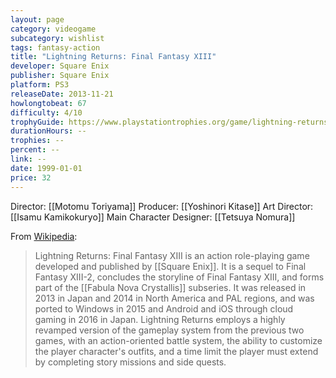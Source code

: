 ```yaml
---
layout: page
category: videogame
subcategory: wishlist
tags: fantasy-action
title: "Lightning Returns: Final Fantasy XIII"
developer: Square Enix
publisher: Square Enix
platform: PS3
releaseDate: 2013-11-21
howlongtobeat: 67
difficulty: 4/10
trophyGuide: https://www.playstationtrophies.org/game/lightning-returns-final-fantasy-13/guide/
durationHours: --
trophies: --
percent: --
link: --
date: 1999-01-01
price: 32
---
```


Director: [[Motomu Toriyama]]
Producer: [[Yoshinori Kitase]]
Art Director: [[Isamu Kamikokuryo]]
Main Character Designer: [[Tetsuya Nomura]]

From [Wikipedia](https://en.wikipedia.org/wiki/Lightning_Returns:_Final_Fantasy_XIII):

> Lightning Returns: Final Fantasy XIII is an action role-playing game developed and published by [[Square Enix]]. It is a sequel to Final Fantasy XIII-2, concludes the storyline of Final Fantasy XIII, and forms part of the [[Fabula Nova Crystallis]] subseries. It was released in 2013 in Japan and 2014 in North America and PAL regions, and was ported to Windows in 2015 and Android and iOS through cloud gaming in 2016 in Japan. Lightning Returns employs a highly revamped version of the gameplay system from the previous two games, with an action-oriented battle system, the ability to customize the player character's outfits, and a time limit the player must extend by completing story missions and side quests.
